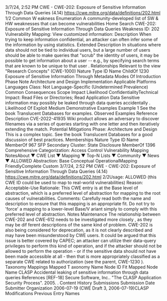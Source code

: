 3/7/24, 2:52 PM CWE - CWE-202: Exposure of Sensitive Information Through Data Queries (4.14)
https://cwe.mitre.org/data/deﬁnitions/202.html 1/2
Common W eakness Enumeration
A community-developed list of SW & HW weaknesses that can become
vulnerabilities
Home Search
CWE-202: Exposure of Sensitive Information Through Data Queries
Weakness ID: 202
Vulnerability Mapping: 
View customized information:
 Description
When trying to keep information confidential, an attacker can often infer some of the information by using statistics.
 Extended Description
In situations where data should not be tied to individual users, but a large number of users should be able to make queries that
"scrub" the identity of users, it may be possible to get information about a user -- e.g., by specifying search terms that are known to be
unique to that user .
 Relationships
 Relevant to the view "Research Concepts" (CWE-1000)
Nature Type ID Name
ChildOf 1230 Exposure of Sensitive Information Through Metadata
 Modes Of Introduction
Phase Note
Architecture and Design
Implementation
 Applicable Platforms
Languages
Class: Not Language-Specific (Undetermined Prevalence)
 Common Consequences
Scope Impact Likelihood
ConfidentialityTechnical Impact: Read Files or Directories; Read Application Data
Sensitive information may possibly be leaked through data queries accidentally .
 Likelihood Of Exploit
Medium
 Demonstrative Examples
Example 1
See the book Translucent Databases for examples.
 Observed Examples
Reference Description
CVE-2022-41935 Wiki product allows an adversary to discover filenames via a series of queries starting with one letter
and then iteratively extending the match.
 Potential Mitigations
Phase: Architecture and Design
This is a complex topic. See the book Translucent Databases for a good discussion of best practices.
 Memberships
Nature Type ID Name
MemberOf 967 SFP Secondary Cluster: State Disclosure
MemberOf 1396 Comprehensive Categorization: Access Control
 Vulnerability Mapping NotesAbout ▼ CWE List ▼ Mapping ▼ Top-N Lists ▼ Community ▼ News ▼
ALLOWED
Abstraction: Base
Conceptual OperationalMapping
FriendlyComplete Custom
3/7/24, 2:52 PM CWE - CWE-202: Exposure of Sensitive Information Through Data Queries (4.14)
https://cwe.mitre.org/data/deﬁnitions/202.html 2/2Usage: ALLOWED (this CWE ID could be used to map to real-world vulnerabilities)
Reason: Acceptable-Use
Rationale:
This CWE entry is at the Base level of abstraction, which is a preferred level of abstraction for mapping to the root causes of
vulnerabilities.
Comments:
Carefully read both the name and description to ensure that this mapping is an appropriate fit. Do not try to 'force' a mapping to a
lower-level Base/V ariant simply to comply with this preferred level of abstraction.
 Notes
Maintenance
The relationship between CWE-202 and CWE-612 needs to be investigated more closely , as they may be dif ferent descriptions of
the same kind of problem. CWE-202 is also being considered for deprecation, as it is not clearly described and may have been
misunderstood by CWE users. It could be argued that this issue is better covered by CAPEC; an attacker can utilize their data-query
privileges to perform this kind of operation, and if the attacker should not be allowed to perform the operation - or if the sensitive data
should not have been made accessible at all - then that is more appropriately classified as a separate CWE related to authorization
(see the parent, CWE-1230 ).
 Taxonomy Mappings
Mapped T axonomy Name Node ID Fit Mapped Node Name
CLASP Accidental leaking of sensitive information through data queries
 References
[REF-18] Secure Software, Inc.. "The CLASP Application Security Process". 2005.
.
 Content History
 Submissions
Submission Date Submitter Organization
2006-07-19
(CWE Draft 3, 2006-07-19)CLASP
 Modifications
 Previous Entry Names